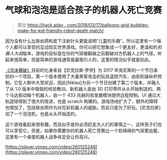 # 气球和泡泡是适合孩子的机器人死亡竞赛

> 原文:[https://hack aday . com/2018/03/17/balloons-and-bubbles-make-for-kid-friendly-robot-death match/](https://hackaday.com/2018/03/17/balloons-and-bubbles-make-for-kid-friendly-robot-deathmatch/)

因为没有什么比铁丝网和皮下注射针头更能说明“儿童的乐趣”，所以这里有一个每个人都可以享受的互动现实世界游戏。你可以把它想象成一个更友好、更温和的*机器人大战*版本，游戏的目标是在你的气球被戳破之前戳破对方机器人上的气球。听起来很简单，但是简单的游戏通常是最吸引人的，这里的情况似乎就是如此。

[《泡沫爆破》](https://www.niklasroy.com/bubbleblast/)目前的化身来自【尼克拉斯·罗伊】为 2017 年突尼斯的一个节日承担的一个项目。第一个版本使用了大量黑客攻击的玩具遥控汽车，由街机操纵杆控制。它在人群中大受欢迎，因此[Niklas]为另一个节日创建了第二个版本，并融入了从 1.0 版本中吸取的经验教训。新机器人是由 3D 打印零件从头开始制造的。两个马达驱动每个机器人，由一个 433 兆赫的收发器模块提供远程控制。UI 通过大轨迹球得到了很大的改进，也是 scratch 构建的。游戏场地扩大了，额外的障碍也增加了，包括铁丝网作为对花彩机器人的威胁。而且只是为了好玩，[尼克拉斯]加了一个泡泡机，也是从头开始造的。

这个游戏看起来很有趣，而且似乎是你必须赶走大人们的事情之一，这样孩子们也可以享受它。但是，如果你需要你的机器人死亡竞赛比一个软绵绵的气球更血腥，这里有一个桌面机器人战争肯定会让你高兴。

[https://player.vimeo.com/video/260125248](https://player.vimeo.com/video/260125248)